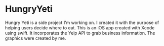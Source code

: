 # HungryYeti

Hungry Yeti is a side project I'm working on. I created it with the purpose of helping users decide where to eat. This is an iOS app created with Xcode using swift. It incorporates the Yelp API to grab business information. The graphics were created by me. 

